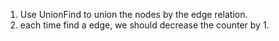 1. Use UnionFind to union the nodes by the edge relation.
2. each time find a edge, we should decrease the counter by 1.